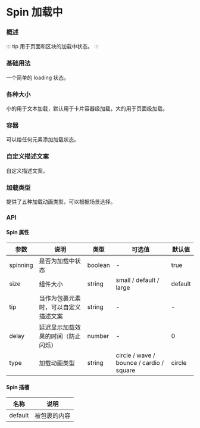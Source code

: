 # Spin 加载中

### 概述

::: tip
用于页面和区块的加载中状态。
:::

### 基础用法

一个简单的 loading 状态。

<demo src="../demos/spin/spin-01-base.vue"></demo>

### 各种大小

小的用于文本加载，默认用于卡片容器级加载，大的用于页面级加载。

<demo src="../demos/spin/spin-02-size.vue"></demo>

### 容器

可以给任何元素添加加载状态。

<demo src="../demos/spin/spin-03-container.vue"></demo>

### 自定义描述文案

自定义描述文案。

<demo src="../demos/spin/spin-04-tip.vue"></demo>

### 加载类型

提供了五种加载动画类型，可以根据场景选择。

<demo src="../demos/spin/spin-06-types.vue"></demo>

### API

#### Spin 属性

| 参数 | 说明 | 类型 | 可选值 | 默认值 |
| --- | --- | --- | --- | --- |
| spinning | 是否为加载中状态 | boolean | - | true |
| size | 组件大小 | string | small / default / large | default |
| tip | 当作为包裹元素时，可以自定义描述文案 | string | - | - |
| delay | 延迟显示加载效果的时间（防止闪烁） | number | - | 0 |
| type | 加载动画类型 | string | circle / wave / bounce / cardio / square | circle |

#### Spin 插槽

| 名称 | 说明 |
| --- | --- |
| default | 被包裹的内容 | 